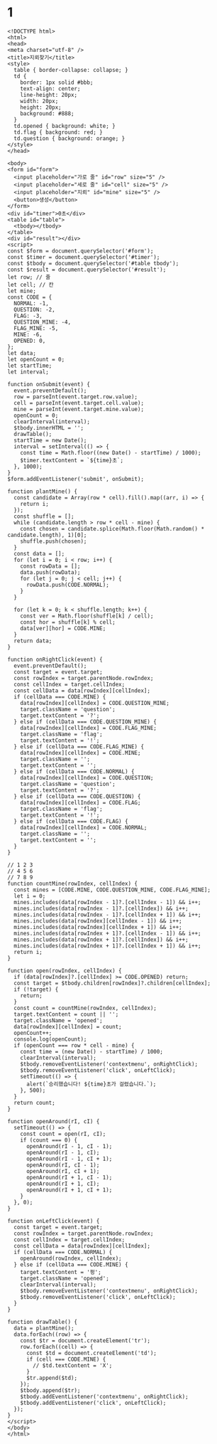 # 1
    <!DOCTYPE html>
    <html>
    <head>
    <meta charset="utf-8" />
    <title>지뢰찾기</title>
    <style>
      table { border-collapse: collapse; }
      td {
        border: 1px solid #bbb;
        text-align: center;
        line-height: 20px;
        width: 20px;
        height: 20px;
        background: #888;
      }
      td.opened { background: white; }
      td.flag { background: red; }
      td.question { background: orange; }
    </style>
    </head>

    <body>
    <form id="form">
      <input placeholder="가로 줄" id="row" size="5" />
      <input placeholder="세로 줄" id="cell" size="5" />
      <input placeholder="지뢰" id="mine" size="5" />
      <button>생성</button>
    </form>
    <div id="timer">0초</div>
    <table id="table">
      <tbody></tbody>
    </table>
    <div id="result"></div>
    <script>
    const $form = document.querySelector('#form');
    const $timer = document.querySelector('#timer');
    const $tbody = document.querySelector('#table tbody');
    const $result = document.querySelector('#result');
    let row; // 줄
    let cell; // 칸
    let mine;
    const CODE = {
      NORMAL: -1,
      QUESTION: -2,
      FLAG: -3,
      QUESTION_MINE: -4,
      FLAG_MINE: -5,
      MINE: -6,
      OPENED: 0,
    };
    let data;
    let openCount = 0;
    let startTime;
    let interval;

    function onSubmit(event) {
      event.preventDefault();
      row = parseInt(event.target.row.value);
      cell = parseInt(event.target.cell.value);
      mine = parseInt(event.target.mine.value);
      openCount = 0;
      clearInterval(interval);
      $tbody.innerHTML = '';
      drawTable();
      startTime = new Date();
      interval = setInterval(() => {
        const time = Math.floor((new Date() - startTime) / 1000);
        $timer.textContent = `${time}초`;
      }, 1000);
    }
    $form.addEventListener('submit', onSubmit);

    function plantMine() {
      const candidate = Array(row * cell).fill().map((arr, i) => {
        return i;
      });
      const shuffle = [];
      while (candidate.length > row * cell - mine) {
        const chosen = candidate.splice(Math.floor(Math.random() * candidate.length), 1)[0]; 
        shuffle.push(chosen);
      }
      const data = [];
      for (let i = 0; i < row; i++) {
        const rowData = [];
        data.push(rowData);
        for (let j = 0; j < cell; j++) {
          rowData.push(CODE.NORMAL);
        }
      }

      for (let k = 0; k < shuffle.length; k++) {
        const ver = Math.floor(shuffle[k] / cell); 
        const hor = shuffle[k] % cell;
        data[ver][hor] = CODE.MINE;
      }
      return data;
    }

    function onRightClick(event) {
      event.preventDefault();
      const target = event.target;
      const rowIndex = target.parentNode.rowIndex;
      const cellIndex = target.cellIndex;
      const cellData = data[rowIndex][cellIndex];
      if (cellData === CODE.MINE) {
        data[rowIndex][cellIndex] = CODE.QUESTION_MINE;
        target.className = 'question';
        target.textContent = '?';
      } else if (cellData === CODE.QUESTION_MINE) {
        data[rowIndex][cellIndex] = CODE.FLAG_MINE;
        target.className = 'flag';
        target.textContent = '!';
      } else if (cellData === CODE.FLAG_MINE) {
        data[rowIndex][cellIndex] = CODE.MINE; 
        target.className = '';
        target.textContent = '';
      } else if (cellData === CODE.NORMAL) { 
        data[rowIndex][cellIndex] = CODE.QUESTION; 
        target.className = 'question';
        target.textContent = '?';
      } else if (cellData === CODE.QUESTION) { 
        data[rowIndex][cellIndex] = CODE.FLAG;
        target.className = 'flag';
        target.textContent = '!';
      } else if (cellData === CODE.FLAG) {
        data[rowIndex][cellIndex] = CODE.NORMAL;
        target.className = '';
        target.textContent = '';
      }
    }

    // 1 2 3
    // 4 5 6
    // 7 8 9
    function countMine(rowIndex, cellIndex) {
      const mines = [CODE.MINE, CODE.QUESTION_MINE, CODE.FLAG_MINE];
      let i = 0;
      mines.includes(data[rowIndex - 1]?.[cellIndex - 1]) && i++;
      mines.includes(data[rowIndex - 1]?.[cellIndex]) && i++;
      mines.includes(data[rowIndex - 1]?.[cellIndex + 1]) && i++;
      mines.includes(data[rowIndex][cellIndex - 1]) && i++;
      mines.includes(data[rowIndex][cellIndex + 1]) && i++;
      mines.includes(data[rowIndex + 1]?.[cellIndex - 1]) && i++;
      mines.includes(data[rowIndex + 1]?.[cellIndex]) && i++;
      mines.includes(data[rowIndex + 1]?.[cellIndex + 1]) && i++;
      return i;
    }

    function open(rowIndex, cellIndex) {
      if (data[rowIndex]?.[cellIndex] >= CODE.OPENED) return;
      const target = $tbody.children[rowIndex]?.children[cellIndex];
      if (!target) {
        return;
      }
      const count = countMine(rowIndex, cellIndex);
      target.textContent = count || '';
      target.className = 'opened';
      data[rowIndex][cellIndex] = count;
      openCount++;
      console.log(openCount);
      if (openCount === row * cell - mine) {
        const time = (new Date() - startTime) / 1000;
        clearInterval(interval);
        $tbody.removeEventListener('contextmenu', onRightClick);
        $tbody.removeEventListener('click', onLeftClick);
        setTimeout(() => {
          alert(`승리했습니다! ${time}초가 걸렸습니다.`);
        }, 500);
      }
      return count;
    }

    function openAround(rI, cI) {
      setTimeout(() => {
        const count = open(rI, cI);
        if (count === 0) {
          openAround(rI - 1, cI - 1);
          openAround(rI - 1, cI);
          openAround(rI - 1, cI + 1);
          openAround(rI, cI - 1);
          openAround(rI, cI + 1);
          openAround(rI + 1, cI - 1);
          openAround(rI + 1, cI);
          openAround(rI + 1, cI + 1);
        }
      }, 0);
    }

    function onLeftClick(event) {
      const target = event.target;
      const rowIndex = target.parentNode.rowIndex;
      const cellIndex = target.cellIndex;
      const cellData = data[rowIndex][cellIndex];
      if (cellData === CODE.NORMAL) { 
        openAround(rowIndex, cellIndex);
      } else if (cellData === CODE.MINE) { 
        target.textContent = '펑';
        target.className = 'opened';
        clearInterval(interval);
        $tbody.removeEventListener('contextmenu', onRightClick);
        $tbody.removeEventListener('click', onLeftClick);
      } 
    }

    function drawTable() {
      data = plantMine();
      data.forEach((row) => {
        const $tr = document.createElement('tr');
        row.forEach((cell) => {
          const $td = document.createElement('td');
          if (cell === CODE.MINE) {
            // $td.textContent = 'X'; 
          }
          $tr.append($td);
        });
        $tbody.append($tr);
        $tbody.addEventListener('contextmenu', onRightClick);
        $tbody.addEventListener('click', onLeftClick);
      });
    }
    </script>
    </body>
    </html>

